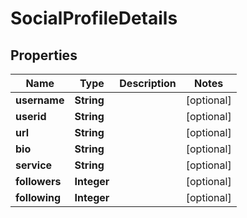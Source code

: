 

# SocialProfileDetails


## Properties

| Name | Type | Description | Notes |
|------------ | ------------- | ------------- | -------------|
|**username** | **String** |  |  [optional] |
|**userid** | **String** |  |  [optional] |
|**url** | **String** |  |  [optional] |
|**bio** | **String** |  |  [optional] |
|**service** | **String** |  |  [optional] |
|**followers** | **Integer** |  |  [optional] |
|**following** | **Integer** |  |  [optional] |



